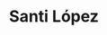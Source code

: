 ---
# Feel free to add content and custom Front Matter to this file.
# To modify the layout, see https://jekyllrb.com/docs/themes/#overriding-theme-defaults

layout: home
title: "Santi López"
titlepage: "Santi López"
subtitlepage: "Web Developer"
---